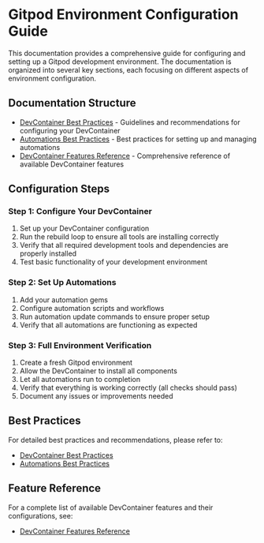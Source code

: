# Gitpod Environment Configuration Guide

This documentation provides a comprehensive guide for configuring and setting up a Gitpod development environment. The documentation is organized into several key sections, each focusing on different aspects of environment configuration.

## Documentation Structure

- [DevContainer Best Practices](devcontainer-best-practices.md) - Guidelines and recommendations for configuring your DevContainer
- [Automations Best Practices](automations-best-practices.md) - Best practices for setting up and managing automations
- [DevContainer Features Reference](devcontainer-features.yml) - Comprehensive reference of available DevContainer features

## Configuration Steps

### Step 1: Configure Your DevContainer

1. Set up your DevContainer configuration
2. Run the rebuild loop to ensure all tools are installing correctly
3. Verify that all required development tools and dependencies are properly installed
4. Test basic functionality of your development environment

### Step 2: Set Up Automations

1. Add your automation gems
2. Configure automation scripts and workflows
3. Run automation update commands to ensure proper setup
4. Verify that all automations are functioning as expected

### Step 3: Full Environment Verification

1. Create a fresh Gitpod environment
2. Allow the DevContainer to install all components
3. Let all automations run to completion
4. Verify that everything is working correctly (all checks should pass)
5. Document any issues or improvements needed

## Best Practices

For detailed best practices and recommendations, please refer to:

- [DevContainer Best Practices](devcontainer-best-practices.md)
- [Automations Best Practices](automations-best-practices.md)

## Feature Reference

For a complete list of available DevContainer features and their configurations, see:

- [DevContainer Features Reference](devcontainer-features.yml)
